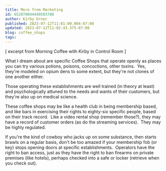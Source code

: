 ```yaml
---
title: More from Marketing
id: 652070044440583788
author: Kirby Urner
published: 2023-07-12T11:01:00.004-07:00
updated: 2023-07-12T11:02:43.375-07:00
blog: coffee_shops
tags: 
---
```


[](https://www.flickr.com/photos/kirbyurner/52223273879/in/album-72177720300617518/)

[ excerpt from Morning Coffee with Kirby in Control Room ] 

What I dream about are specific Coffee Shops that operate openly as 
places you can try various potions, poisons, concoctions, other toxins. 
 Yes, they're modeled on opium dens to some extent, but they're not 
clones of one another either.

Those operating these establishments
 are well trained (in theory at least) and psychologically attuned to 
the needs and wants of their customers, but they're also up on medical 
science.  

These coffee shops may be like a health club in being 
membership based, and like bars in exercising their rights to eighty-six
 specific people, based on their track record.  Like a video rental shop
 (remember those?), they may have a record of customer orders (as do the
 streaming services).  They may be highly regulated.

If you're
 the kind of cowboy who jacks up on some substance, then starts brawls 
on a regular basis, don't be too amazed if your membership fob (or key) 
stops opening doors at specific establishments.  Operators have the 
right to ban access, just as they have the right to ban firearms on 
private premises (like hotels), perhaps checked into a safe or locker 
(retrieve when you check out).